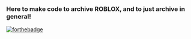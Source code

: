 ### Here to make code to archive ROBLOX, and to just archive in general!
[![forthebadge](https://forthebadge.com/images/badges/0-percent-optimized.svg)](https://forthebadge.com)

<!--
**ParentIsNil/ParentIsNil** is a ✨ _special_ ✨ repository because its `README.md` (this file) appears on your GitHub profile.

Here are some ideas to get you started:

- 🔭 I’m currently working on ...
- 🌱 I’m currently learning ...
- 👯 I’m looking to collaborate on ...
- 🤔 I’m looking for help with ...
- 💬 Ask me about ...
- 📫 How to reach me: ...
- 😄 Pronouns: ...
- ⚡ Fun fact: ...
-->

